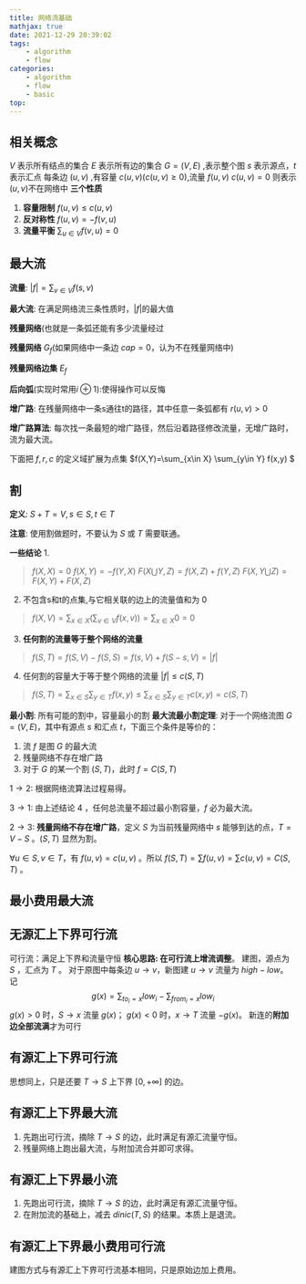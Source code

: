 ```yaml
---
title: 网络流基础
mathjax: true
date: 2021-12-29 20:39:02
tags:
    - algorithm
    - flow
categories:
    - algorithm
    - flow
    - basic
top:
---
```


## **相关概念**
$V$ 表示所有结点的集合
$E$ 表示所有边的集合
$G=(V,E)$ ,表示整个图
$s$ 表示源点，$t$ 表示汇点
每条边 $(u,v)$ ,有容量 $c(u,v)$($c(u,v)\geq0$),流量 $f(u,v)$
$c(u,v)=0$ 则表示$(u,v)$不在网络中
**三个性质**
1. **容量限制** $f(u,v)\leq c(u,v)$
2. **反对称性** $f(u,v)=-f(v,u)$
3. **流量平衡** $\sum_{u\in V} f(v,u)=0$

## **最大流**
**流量**: $|f|=\sum_{v\in V}f(s,v)$

**最大流**: 在满足网络流三条性质时，$|f|$的最大值

**残量网络**(也就是一条弧还能有多少流量经过

**残量网络** $G_f$(如果网络中一条边 $cap = 0$，认为不在残量网络中)  

**残量网络边集** $E_f$

**后向弧**(实现时常用$i \oplus 1$):使得操作可以反悔

**增广路**: 在残量网络中一条s通往t的路径，其中任意一条弧都有 $r(u,v)>0$

**增广路算法**: 每次找一条最短的增广路径，然后沿着路径修改流量，无增广路时，流为最大流。

下面把 $f,r,c$ 的定义域扩展为点集 $f(X,Y)=\sum_{x\in X} \sum_{y\in Y} f(x,y) $

## **割**

**定义**: $S+T=V,s\in S,t\in T$

**注意**: 使用割做题时，不要认为 $S$ 或 $T$ 需要联通。

**一些结论**
1. 
> $f(X,X)=0$
$f(X,Y) = -f(Y,X)$
$F(X \bigcup Y,Z)=f(X,Z)+f(Y,Z)$
$F(X,Y \bigcup Z)=F(X,Y)+F(X,Z)$

2. 不包含s和t的点集,与它相关联的边上的流量值和为 0
> $f(X,V)=\sum_{x\in X}(\sum_{v\in V} f(x,v))=\sum_{x\in X}0 = 0$

3. **任何割的流量等于整个网络的流量**
> $f(S,T)=f(S,V)-f(S,S)=f(s,V)+f(S-s,V)=|f|$

4. 任何割的容量大于等于整个网络的流量 $|f| \leq c(S,T)$
> $f(S,T)=\sum_{x\in S}\sum_{y\in T} f(x,y) \leq\sum_{x\in S}\sum_{y\in T} c(x,y)=c(S,T)$

**最小割**: 所有可能的割中，容量最小的割
**最大流最小割定理**:
对于一个网络流图 $G=(V,E)$，其中有源点 $s$ 和汇点 $t$，下面三个条件是等价的：
1. 流 $f$ 是图 $G$ 的最大流
2. 残量网络不存在增广路
3. 对于 $G$ 的某一个割 $(S,T)$，此时 $f = C(S,T)$

$1 \rightarrow 2$: 根据网络流算法过程易得。

$3 \rightarrow 1$: 由上述结论 $4$ ，任何总流量不超过最小割容量，$f$ 必为最大流。

$2 \rightarrow 3$: **残量网络不存在增广路**，定义 $S$ 为当前残量网络中 $s$ 能够到达的点，$T = V - S$ 。$(S, T)$ 显然为割。

$\forall u \in S,v \in T$，有 $f(u,v)=c(u,v)$ 。所以 $f(S,T)=\sum f(u,v)=\sum c(u,v)=C(S,T)$ 。

## **最小费用最大流**
## **无源汇上下界可行流**
可行流：满足上下界和流量守恒
**核心思路: 在可行流上增流调整**。
建图，源点为 $S$ ，汇点为 $T$ 。
对于原图中每条边 $u\rightarrow v$，新图建 $u \rightarrow v$ 流量为 $high - low$。
记 $$g(x) = \sum_{to_i = x} low_i - \sum_{from_i = x} low_i$$
$g(x) > 0$ 时，$S \rightarrow x$ 流量 $g(x)$；
$g(x) < 0$ 时，$x \rightarrow T$ 流量 $-g(x)$。
新连的**附加边全部流满**才为可行

## **有源汇上下界可行流**
思想同上，只是还要 $T \rightarrow S$ 上下界 $[0, +\infty]$ 的边。

## **有源汇上下界最大流**
1. 先跑出可行流，摘除 $T \rightarrow S$ 的边，此时满足有源汇流量守恒。
2. 残量网络上跑出最大流，与附加流合并即可求得。

## **有源汇上下界最小流**
1. 先跑出可行流，摘除 $T \rightarrow S$ 的边，此时满足有源汇流量守恒。
2. 在附加流的基础上，减去 $dinic(T, S)$ 的结果。本质上是退流。

## **有源汇上下界最小费用可行流**
建图方式与有源汇上下界可行流基本相同，只是原始边加上费用。